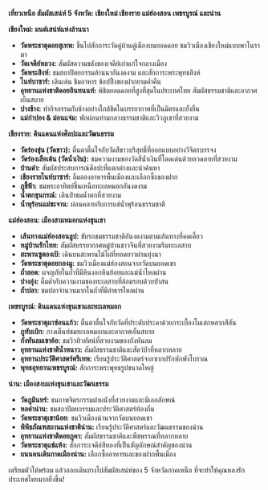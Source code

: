 **เที่ยวเหนือ สัมผัสเสน่ห์ 5 จังหวัด: เชียงใหม่ เชียงราย แม่ฮ่องสอน เพชรบูรณ์ และน่าน**

**เชียงใหม่: มนต์เสน่ห์แห่งล้านนา**

*   **วัดพระธาตุดอยสุเทพ:** ขึ้นไปสักการะวัดคู่บ้านคู่เมืองบนยอดดอย ชมวิวเมืองเชียงใหม่แบบพาโนรามา
*   **วัดเจดีย์หลวง:** สัมผัสความขลังของเจดีย์เก่าแก่ใจกลางเมือง
*   **วัดพระสิงห์:** ชมสถาปัตยกรรมล้านนาอันงดงาม และสักการะพระพุทธสิงห์
*   **ไนท์บาซาร์:** เดินเล่น ชิมอาหาร ช้อปปิ้งของฝากยามค่ำคืน
*   **อุทยานแห่งชาติดอยอินทนนท์:** พิชิตยอดดอยที่สูงที่สุดในประเทศไทย สัมผัสธรรมชาติและอากาศเย็นสบาย
*   **ปางช้าง:** ทำกิจกรรมกับช้างอย่างใกล้ชิดในบรรยากาศที่เป็นมิตรและยั่งยืน
*   **แม่กำปอง & ม่อนแจ่ม:** พักผ่อนท่ามกลางธรรมชาติและวิวภูเขาที่สวยงาม

**เชียงราย: ดินแดนแห่งศิลปะและวัฒนธรรม**

*   **วัดร่องขุ่น (วัดขาว):** ตื่นตาตื่นใจกับวัดสีขาวบริสุทธิ์ที่ออกแบบอย่างวิจิตรบรรจง
*   **วัดร่องเสือเต้น (วัดน้ำเงิน):** ชมความงามของวัดสีน้ำเงินที่โดดเด่นด้วยลวดลายที่สวยงาม
*   **บ้านดำ:** สัมผัสประสบการณ์ศิลปะที่แตกต่างและน่าค้นหา
*   **เชียงรายไนท์บาซาร์:** ลิ้มลองอาหารพื้นเมืองและเลือกซื้อของฝาก
*   **ภูชี้ฟ้า:** ชมพระอาทิตย์ขึ้นเหนือทะเลหมอกอันงดงาม
*   **น้ำตกขุนกรณ์:** เดินป่าชมน้ำตกที่สวยงาม
*   **น้ำพุร้อนแม่ขะจาน:** ผ่อนคลายกับการแช่น้ำพุร้อนธรรมชาติ

**แม่ฮ่องสอน: เมืองสามหมอกแห่งขุนเขา**

*   **เส้นทางแม่ฮ่องสอนลูป:** ขับรถชมธรรมชาติอันงดงามตามเส้นทางที่คดเคี้ยว
*   **หมู่บ้านรักไทย:** สัมผัสบรรยากาศหมู่บ้านชาวจีนที่สวยงามริมทะเลสาบ
*   **สะพานซูตองเป้:** เดินบนสะพานไม้ไผ่ที่ทอดยาวผ่านทุ่งนา
*   **วัดพระธาตุดอยกองมู:** ชมวิวเมืองแม่ฮ่องสอนจากวัดบนยอดเขา
*   **ถ้ำลอด:** ผจญภัยในถ้ำที่มีหินงอกหินย้อยและแม่น้ำไหลผ่าน
*   **ปางอุ๋ง:** ดื่มด่ำกับความงามของทะเลสาบที่ล้อมรอบด้วยป่าสน
*   **ถ้ำปลา:** ชมปลาจำนวนมากในถ้ำที่มีลำธารไหลผ่าน

**เพชรบูรณ์: ดินแดนแห่งขุนเขาและทะเลหมอก**

*   **วัดพระธาตุผาซ่อนแก้ว:** ตื่นตาตื่นใจกับวัดที่ประดับประดาด้วยกระเบื้องโมเสกหลากสีสัน
*   **ภูทับเบิก:** กางเต็นท์ชมทะเลหมอกและอากาศเย็นสบาย
*   **กังหันลมเขาค้อ:** ชมวิวทิวทัศน์ที่สวยงามของกังหันลม
*   **อุทยานแห่งชาติน้ำหนาว:** สัมผัสธรรมชาติและสัตว์ป่าที่หลากหลาย
*   **อุทยานประวัติศาสตร์ศรีเทพ:** เรียนรู้ประวัติศาสตร์จากซากปรักหักพังโบราณ
*   **พุทธอุทยานเพชรบูรณ์:** สักการะพระพุทธรูปขนาดใหญ่

**น่าน: เมืองสงบแห่งขุนเขาและวัฒนธรรม**

*   **วัดภูมินทร์:** ชมภาพจิตรกรรมฝาผนังที่สวยงามและมีเอกลักษณ์
*   **หอคำน่าน:** ชมสถาปัตยกรรมและประวัติศาสตร์ท้องถิ่น
*   **วัดพระธาตุเขาน้อย:** ชมวิวเมืองน่านจากวัดบนยอดเขา
*   **พิพิธภัณฑสถานแห่งชาติน่าน:** เรียนรู้ประวัติศาสตร์และวัฒนธรรมของน่าน
*   **อุทยานแห่งชาติดอยภูคา:** สัมผัสธรรมชาติและพืชพรรณที่หลากหลาย
*   **วัดพระธาตุแช่แห้ง:** สักการะเจดีย์สีทองที่เป็นสัญลักษณ์สำคัญของน่าน
*   **ถนนคนเดินกาดเมืองน่าน:** เลือกซื้ออาหารและของฝากพื้นเมือง

เตรียมตัวให้พร้อม แล้วออกเดินทางไปสัมผัสเสน่ห์ของ 5 จังหวัดภาคเหนือ ที่จะทำให้คุณหลงรักประเทศไทยมากยิ่งขึ้น!